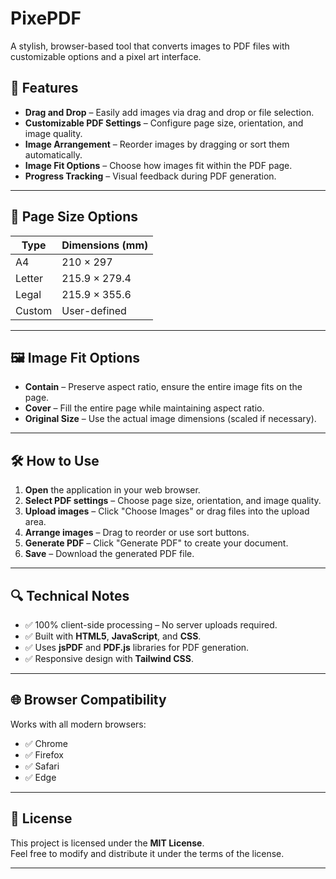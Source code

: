 # PixePDF

A stylish, browser-based tool that converts images to PDF files with customizable options and a pixel art interface.

## 🚀 Features
- **Drag and Drop** – Easily add images via drag and drop or file selection.
- **Customizable PDF Settings** – Configure page size, orientation, and image quality.
- **Image Arrangement** – Reorder images by dragging or sort them automatically.
- **Image Fit Options** – Choose how images fit within the PDF page.
- **Progress Tracking** – Visual feedback during PDF generation.

---

## 📄 Page Size Options
| Type   | Dimensions (mm) |
|--------|-----------------|
| A4     | 210 × 297       |
| Letter | 215.9 × 279.4   |
| Legal  | 215.9 × 355.6   |
| Custom | User-defined     |

---

## 🖼️ Image Fit Options
- **Contain** – Preserve aspect ratio, ensure the entire image fits on the page.
- **Cover** – Fill the entire page while maintaining aspect ratio.
- **Original Size** – Use the actual image dimensions (scaled if necessary).

---

## 🛠️ How to Use
1. **Open** the application in your web browser.
2. **Select PDF settings** – Choose page size, orientation, and image quality.
3. **Upload images** – Click "Choose Images" or drag files into the upload area.
4. **Arrange images** – Drag to reorder or use sort buttons.
5. **Generate PDF** – Click "Generate PDF" to create your document.
6. **Save** – Download the generated PDF file.

---

## 🔍 Technical Notes
- ✅ 100% client-side processing – No server uploads required.
- ✅ Built with **HTML5**, **JavaScript**, and **CSS**.
- ✅ Uses **jsPDF** and **PDF.js** libraries for PDF generation.
- ✅ Responsive design with **Tailwind CSS**.

---

## 🌐 Browser Compatibility
Works with all modern browsers:
- ✅ Chrome  
- ✅ Firefox  
- ✅ Safari  
- ✅ Edge  

---

## 📜 License
This project is licensed under the **MIT License**.  
Feel free to modify and distribute it under the terms of the license.

---